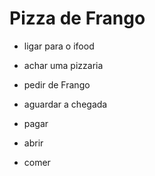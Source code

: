 <h1>Pizza de Frango</h1>

- ligar para o ifood

- achar uma pizzaria

- pedir de Frango

- aguardar a chegada

- pagar

- abrir 

- comer

  

